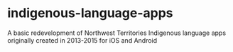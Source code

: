 # indigenous-language-apps
A basic redevelopment of Northwest Territories Indigenous language apps originally created in 2013-2015 for iOS and Android
